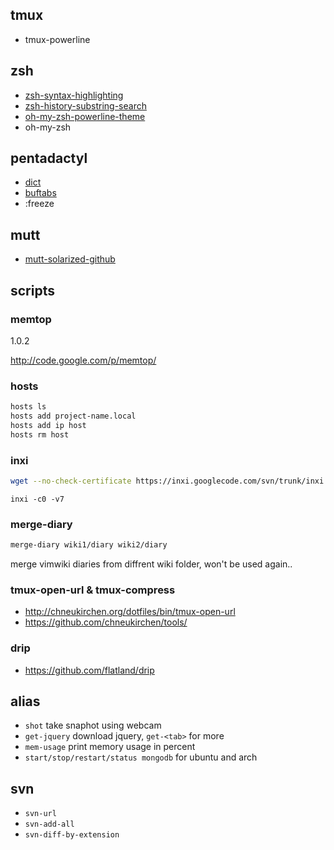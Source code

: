 ## tmux

* tmux-powerline

## zsh

* [zsh-syntax-highlighting](https://github.com/zsh-users/zsh-syntax-highlighting)
* [zsh-history-substring-search](https://github.com/zsh-users/zsh-history-substring-search)
* [oh-my-zsh-powerline-theme](https://github.com/jeremyFreeAgent/oh-my-zsh-powerline-theme)
* oh-my-zsh

## pentadactyl

* [dict](https://github.com/grassofhust/dict.js)
* [buftabs](https://github.com/grassofhust/buftabs)
* :freeze

## mutt

* [mutt-solarized-github](https://github.com/altercation/mutt-colors-solarized)

## scripts

### memtop

1.0.2

http://code.google.com/p/memtop/

### hosts

```sh
hosts ls
hosts add project-name.local
hosts add ip host
hosts rm host
```

### inxi

```sh
wget --no-check-certificate https://inxi.googlecode.com/svn/trunk/inxi
```

```
inxi -c0 -v7
```

### merge-diary

```sh
merge-diary wiki1/diary wiki2/diary
```

merge vimwiki diaries from diffrent wiki folder, won't be used again..

### tmux-open-url & tmux-compress

* http://chneukirchen.org/dotfiles/bin/tmux-open-url
* https://github.com/chneukirchen/tools/

### drip

* https://github.com/flatland/drip

## alias

* `shot` take snaphot using webcam
* `get-jquery` download jquery, `get-<tab>` for more
* `mem-usage` print memory usage in percent
* `start/stop/restart/status mongodb` for ubuntu and arch

## svn

* `svn-url`
* `svn-add-all`
* `svn-diff-by-extension`
